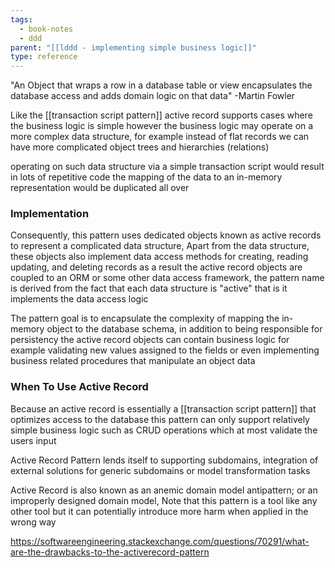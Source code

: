 ```yaml
---
tags:
  - book-notes
  - ddd
parent: "[[lddd - implementing simple business logic]]"
type: reference
---
```

"An Object that wraps a row in a database table or view encapsulates the database access and adds domain logic on that data" -Martin Fowler

Like the [[transaction script pattern]] active record supports cases where the business logic is simple however the business logic may operate on a more complex data structure, for example instead of flat records we can have more complicated object trees and hierarchies (relations)

operating on such data structure via a simple transaction script would result in lots of repetitive code the mapping of the data to an in-memory representation would be duplicated all over


### Implementation 
Consequently, this pattern uses dedicated objects known as active records to represent a complicated data structure, Apart from the data structure, these objects also implement data access methods for creating, reading updating, and deleting records as a result the active record objects are coupled to an ORM or some other data access framework, the pattern name is derived from the fact that each data structure is "active" that is it implements the data access logic

The pattern goal is to encapsulate the complexity of mapping the in-memory object to the database schema, in addition to being responsible for persistency the active record objects can contain business logic for example validating new values assigned to the fields or even implementing business related procedures that manipulate an object data


### When To Use Active Record


Because an active record is essentially a [[transaction script pattern]] that optimizes access to the database this pattern can only support relatively simple business logic such as CRUD operations which at most validate the users input

Active Record Pattern lends itself to supporting subdomains, integration of external solutions for generic subdomains or model transformation tasks

Active Record is also known as an anemic domain model antipattern; or an improperly designed domain model, Note that this pattern is a tool like any other tool but it can potentially introduce more harm when applied in the wrong way


https://softwareengineering.stackexchange.com/questions/70291/what-are-the-drawbacks-to-the-activerecord-pattern
